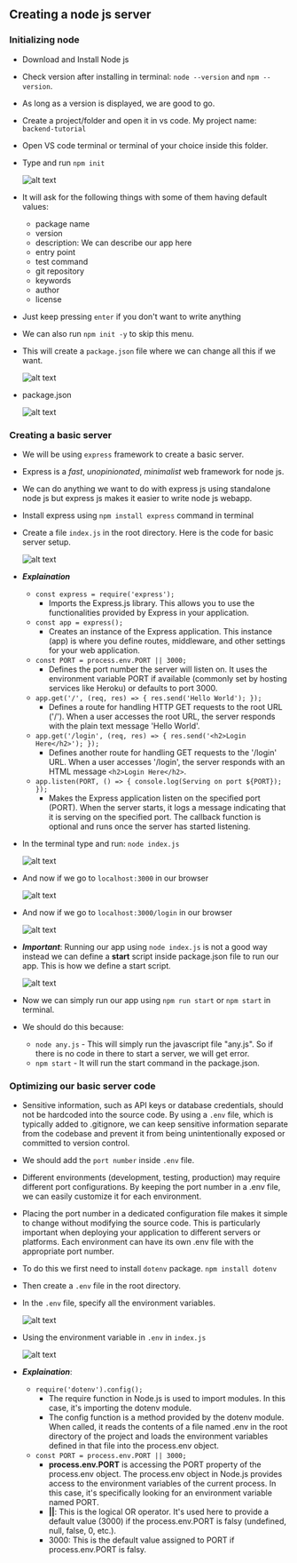 ## Creating a node js server

### Initializing node 
- Download and Install Node js
- Check version after installing in terminal: `node --version` and `npm --version`.
- As long as a version is displayed, we are good to go.

- Create a project/folder and open it in vs code. My project name: `backend-tutorial`
- Open VS code terminal or terminal of your choice inside this folder.
- Type and run `npm init`

    ![alt text](image-3.png)

- It will ask for the following things with some of them having default values:
  - package name
  - version
  - description: We can describe our app here
  - entry point
  - test command
  - git repository
  - keywords
  - author
  - license
- Just keep pressing `enter` if you don't want to write anything
- We can also run `npm init -y` to skip this menu.
- This will create a `package.json` file where we can change all this if we want.
  
  ![alt text](image-4.png)

- package.json

  ![alt text](image-5.png)

### Creating a basic server
- We will be using `express` framework to create a basic server.
- Express is a *fast*, *unopinionated*, *minimalist* web framework for node js.
- We can do anything we want to do with express js using standalone node js but express js makes it easier to write node js webapp.
- Install express using `npm install express` command in terminal
- Create a file `index.js` in the root directory. Here is the code for basic server setup.
  
  ![alt text](image-11.png)

- ***Explaination***
  - `const express = require('express');`
    - Imports the Express.js library. This allows you to use the functionalities provided by Express in your application.
  - `const app = express();`
    - Creates an instance of the Express application. This instance (app) is where you define routes, middleware, and other settings for your web application.
  - `const PORT = process.env.PORT || 3000;`
    - Defines the port number the server will listen on. It uses the environment variable PORT if available (commonly set by hosting services like Heroku) or defaults to port 3000.
  - `app.get('/', (req, res) => { res.send('Hello World'); });`
    - Defines a route for handling HTTP GET requests to the root URL ('/'). When a user accesses the root URL, the server responds with the plain text message 'Hello World'.
  - `app.get('/login', (req, res) => { res.send('<h2>Login Here</h2>'); });`
    - Defines another route for handling GET requests to the '/login' URL. When a user accesses '/login', the server responds with an HTML message `<h2>Login Here</h2>`.
  - `app.listen(PORT, () => { console.log(Serving on port ${PORT}); });`
    - Makes the Express application listen on the specified port (PORT). When the server starts, it logs a message indicating that it is serving on the specified port. The callback function is optional and runs once the server has started listening.

- In the terminal type and run: `node index.js`
  
  ![alt text](image-8.png)

- And now if we go to `localhost:3000` in our browser
  
  ![alt text](image-9.png)

- And now if we go to `localhost:3000/login` in our browser
  
  ![alt text](image-10.png)

- ***Important***: Running our app using `node index.js` is not a good way instead we can define a **start** script inside package.json file to run our app. This is how we define a start script.
  
  ![alt text](image-12.png)

- Now we can simply run our app using `npm run start` or `npm start` in terminal.
- We should do this because:
  - `node any.js` - This will simply run the javascript file "any.js". So if there is no code in there to start a server, we will get error.
  - `npm start` - It will run the start command in the package.json.

### Optimizing our basic server code
- Sensitive information, such as API keys or database credentials, should not be hardcoded into the source code. By using a `.env` file, which is typically added to .gitignore, we can keep sensitive information separate from the codebase and prevent it from being unintentionally exposed or committed to version control.
- We should add the `port number` inside `.env` file.
- Different environments (development, testing, production) may require different port configurations. By keeping the port number in a .env file, we can easily customize it for each environment.
- Placing the port number in a dedicated configuration file makes it simple to change without modifying the source code. This is particularly important when deploying your application to different servers or platforms. Each environment can have its own .env file with the appropriate port number.
- To do this we first need to install `dotenv` package. `npm install dotenv`
- Then create a `.env` file in the root directory. 
- In the `.env` file, specify all the environment variables.
  
  ![alt text](image-14.png)

- Using the environment variable in `.env` in `index.js`
  
  ![alt text](image-13.png)

- ***Explaination***:
  - `require('dotenv').config();`
    - The require function in Node.js is used to import modules. In this case, it's importing the dotenv module.
    - The config function is a method provided by the dotenv module. When called, it reads the contents of a file named .env in the root directory of the project and loads the environment variables defined in that file into the process.env object.
  - `const PORT = process.env.PORT || 3000;`
    -  **process.env.PORT** is accessing the PORT property of the process.env object. The process.env object in Node.js provides access to the environment variables of the current process. In this case, it's specifically looking for an environment variable named PORT.
    - **||**: This is the logical OR operator. It's used here to provide a default value (3000) if the process.env.PORT is falsy (undefined, null, false, 0, etc.).
    - 3000: This is the default value assigned to PORT if process.env.PORT is falsy.